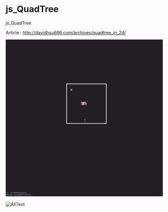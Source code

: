 # js_QuadTree

js_QuadTree

Article : http://davidhsu666.com/archives/quadtree_in_2d/

![AllText](article/Quad_010.gif)

![AllText](article/Quad_011.gif)